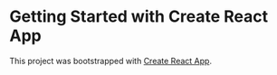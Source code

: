 # Getting Started with Create React App

This project was bootstrapped with [Create React App](https://musicc-git-main-saras-projects-a625c463.vercel.app).



